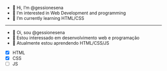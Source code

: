 - 👋 Hi, I’m @gessionesena
- 👀 I’m interested in Web Development and programming
- 🌱 I’m currently learning HTML/CSS
--------------------------------------

- 👋 Oi, sou @gessionesena 
- 👀 Estou interessado em desenvolvimento web e programação
- 🌱 Atualmente estou aprendendo HTML/CSS/JS
- [x] HTML
- [x] CSS
- [ ] JS

<!---
Gessione-Sena/Gessione-Sena is a ✨ special ✨ repository because its `README.md` (this file) appears on your GitHub profile.
You can click the Preview link to take a look at your changes.
--->
